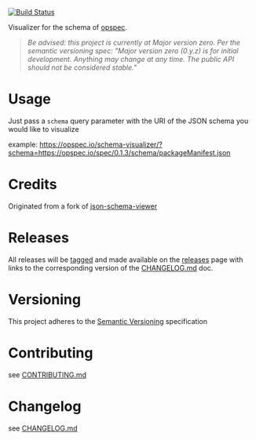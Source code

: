 [![Build Status](https://travis-ci.org/opspec-io/schema-visualizer.svg?branch=master)](https://travis-ci.org/opspec-io/schema-visualizer)

Visualizer for the schema of [opspec](http://opspec.io/).

> *Be advised: this project is currently at Major version zero. Per the
> semantic versioning spec: "Major version zero (0.y.z) is for initial
> development. Anything may change at any time. The public API should
> not be considered stable."*

# Usage

Just pass a `schema` query parameter with the URI of the JSON schema you
would like to visualize

example: https://opspec.io/schema-visualizer/?schema=https://opspec.io/spec/0.1.3/schema/packageManifest.json
# Credits

Originated from a fork of
[json-schema-viewer](https://github.com/jlblcc/json-schema-viewer)

# Releases

All releases will be
[tagged](https://github.com/opspec-io/schema-visualizer/tags) and made
available on the
[releases](https://github.com/opspec-io/schema-visualizer/releases) page
with links to the corresponding version of the
[CHANGELOG.md](CHANGELOG.md) doc.

# Versioning

This project adheres to the [Semantic Versioning](http://semver.org/)
specification

# Contributing

see [CONTRIBUTING.md](CONTRIBUTING.md)

# Changelog

see [CHANGELOG.md](CHANGELOG.md)

